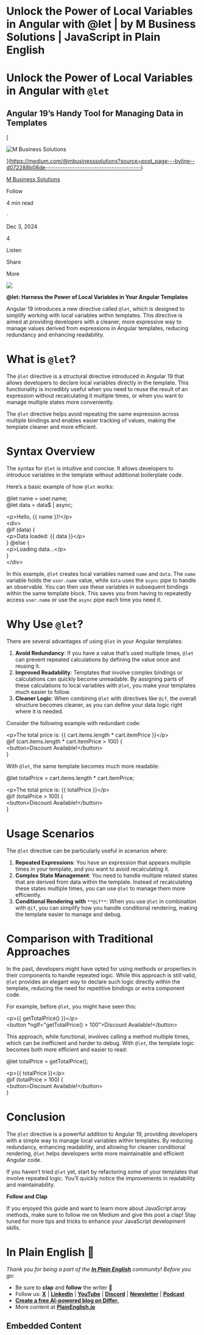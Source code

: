 # Unlock the Power of Local Variables in Angular with @let | by M Business Solutions | JavaScript in Plain English

# Unlock the Power of Local Variables in Angular with `@let`

## Angular 19’s Handy Tool for Managing Data in Templates

[

![M Business Solutions](https://miro.medium.com/v2/resize:fill:64:64/1*ARHBYAt-Z8iITtzLkJxYvg.jpeg)





](https://medium.com/@mbusinesssolutions?source=post_page---byline--d072288b08de---------------------------------------)

[M Business Solutions](https://medium.com/@mbusinesssolutions?source=post_page---byline--d072288b08de---------------------------------------)

Follow

4 min read

·

Dec 3, 2024

4

Listen

Share

More

![](https://miro.medium.com/v2/resize:fit:875/0*efZoPSHLP55yUgLn)

**@let: Harness the Power of Local Variables in Your Angular Templates**

Angular 19 introduces a new directive called `@let`, which is designed to simplify working with local variables within templates. This directive is aimed at providing developers with a cleaner, more expressive way to manage values derived from expressions in Angular templates, reducing redundancy and enhancing readability.

# What is `@let`?

The `@let` directive is a structural directive introduced in Angular 19 that allows developers to declare local variables directly in the template. This functionality is incredibly useful when you need to reuse the result of an expression without recalculating it multiple times, or when you want to manage multiple states more conveniently.

The `@let` directive helps avoid repeating the same expression across multiple bindings and enables easier tracking of values, making the template cleaner and more efficient.

# Syntax Overview

The syntax for `@let` is intuitive and concise. It allows developers to introduce variables in the template without additional boilerplate code.

Here’s a basic example of how `@let` works:

@let name = user.name;  
@let data = data$ | async;  
  
<p\>Hello, {{ name }}!</p\>  
<div\>  
  @if (data) {  
    <p\>Data loaded: {{ data }}</p\>  
  } @else {  
    <p\>Loading data...</p\>  
  }  
</div\>

In this example, `@let` creates local variables named `name` and `data`. The `name` variable holds the `user.name` value, while `data` uses the `async` pipe to handle an observable. You can then use these variables in subsequent bindings within the same template block. This saves you from having to repeatedly access `user.name` or use the `async` pipe each time you need it.

# Why Use `@let`?

There are several advantages of using `@let` in your Angular templates:

1.  **Avoid Redundancy**: If you have a value that’s used multiple times, `@let` can prevent repeated calculations by defining the value once and reusing it.
2.  **Improved Readability**: Templates that involve complex bindings or calculations can quickly become unreadable. By assigning parts of these calculations to local variables with `@let`, you make your templates much easier to follow.
3.  **Cleaner Logic**: When combining `@let` with directives like `@if`, the overall structure becomes cleaner, as you can define your data logic right where it is needed.

Consider the following example with redundant code:

<p\>The total price is: {{ cart.items.length \* cart.itemPrice }}</p\>  
@if (cart.items.length \* cart.itemPrice > 100) {  
  <button\>Discount Available!</button\>  
}

With `@let`, the same template becomes much more readable:

@let totalPrice = cart.items.length \* cart.itemPrice;  
  
<p\>The total price is: {{ totalPrice }}</p\>  
@if (totalPrice > 100) {  
  <button\>Discount Available!</button\>  
}

# Usage Scenarios

The `@let` directive can be particularly useful in scenarios where:

1.  **Repeated Expressions**: You have an expression that appears multiple times in your template, and you want to avoid recalculating it.
2.  **Complex State Management**: You need to handle multiple related states that are derived from data within the template. Instead of recalculating these states multiple times, you can use `@let` to manage them more efficiently.
3.  **Conditional Rendering with** `**@if**`: When you use `@let` in combination with `@if`, you can simplify how you handle conditional rendering, making the template easier to manage and debug.

# Comparison with Traditional Approaches

In the past, developers might have opted for using methods or properties in their components to handle repeated logic. While this approach is still valid, `@let` provides an elegant way to declare such logic directly within the template, reducing the need for repetitive bindings or extra component code.

For example, before `@let`, you might have seen this:

<p\>{{ getTotalPrice() }}</p\>  
<button \*ngIf\="getTotalPrice() > 100"\>Discount Available!</button\>

This approach, while functional, involves calling a method multiple times, which can be inefficient and harder to debug. With `@let`, the template logic becomes both more efficient and easier to read:

@let totalPrice = getTotalPrice();  
  
<p\>{{ totalPrice }}</p\>  
@if (totalPrice > 100) {  
  <button\>Discount Available!</button\>  
}

# Conclusion

The `@let` directive is a powerful addition to Angular 19, providing developers with a simple way to manage local variables within templates. By reducing redundancy, enhancing readability, and allowing for cleaner conditional rendering, `@let` helps developers write more maintainable and efficient Angular code.

If you haven’t tried `@let` yet, start by refactoring some of your templates that involve repeated logic. You’ll quickly notice the improvements in readability and maintainability.

**Follow and Clap**

If you enjoyed this guide and want to learn more about JavaScript array methods, make sure to follow me on Medium and give this post a clap! Stay tuned for more tips and tricks to enhance your JavaScript development skills.

# In Plain English 🚀

_Thank you for being a part of the_ [**_In Plain English_**](https://plainenglish.io/) _community! Before you go:_

-   Be sure to **clap** and **follow** the writer ️👏**️️**
-   Follow us: [**X**](https://x.com/inPlainEngHQ) | [**LinkedIn**](https://www.linkedin.com/company/inplainenglish/) | [**YouTube**](https://www.youtube.com/channel/UCtipWUghju290NWcn8jhyAw) | [**Discord**](https://discord.gg/in-plain-english-709094664682340443) | [**Newsletter**](https://newsletter.plainenglish.io/) | [**Podcast**](https://open.spotify.com/show/7qxylRWKhvZwMz2WuEoua0)
-   [**Create a free AI-powered blog on Differ.**](https://differ.blog/)
-   More content at [**PlainEnglish.io**](https://plainenglish.io/)

## Embedded Content